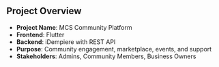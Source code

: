 ## Project Overview

- **Project Name**: MCS Community Platform
- **Frontend**: Flutter
- **Backend**: iDempiere with REST API
- **Purpose**: Community engagement, marketplace, events, and support
- **Stakeholders**: Admins, Community Members, Business Owners